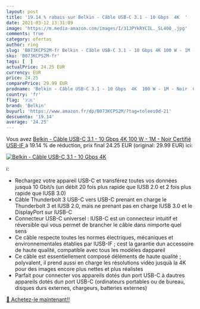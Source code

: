 ```yaml
---
layout: post
title: '19.14 % rabais sur Belkin - Câble USB-C 3.1 - 10 Gbps  4K  '
date: 2021-03-12 13:31:09
image: 'https://m.media-amazon.com/images/I/31JPYkRYCIL._SL400_.jpg'
comments: true
category: ofertas
author: ring
slug: 'B073KCPS2M-fr Belkin - Câble USB-C 3.1 - 10 Gbps 4K 100 W - 1M - Noir...'
sku: 'B073KCPS2M-fr'
tags: [  ]
actualPrice: 24.25 EUR
currency: EUR
price: 24.25
comparePrice: 29.99 EUR
prodname: 'Belkin - Câble USB-C 3.1 - 10 Gbps  4K  100 W - 1M - Noir  Certifié USB-IF '
country: 'fr'
flag: '🇫🇷'
brand: 'Belkin'
buyurl: 'https://www.amazon.fr/dp/B073KCPS2M/?tag=tolees0d-21'
descuento: '19.14'
average: '24.25'
---
```


Vous avez [Belkin - Câble USB-C 3.1 - 10 Gbps  4K  100 W - 1M - Noir  Certifié USB-IF ](https://www.amazon.fr/dp/B073KCPS2M/?tag=tolees0d-21)  à  19.14 % de réduction, prix final  24.25 EUR (original: 29.99 EUR) ici:

[![Belkin - Câble USB-C 3.1 - 10 Gbps  4K  ](https://m.media-amazon.com/images/I/31JPYkRYCIL._SL400_.jpg)](https://www.amazon.fr/dp/B073KCPS2M/?tag=tolees0d-21)

ℹ️:

- Rechargez votre appareil USB-C et transférez toutes vos données jusquà 10 Gbit/s (un débit 20 fois plus rapide que lUSB 2.0 et 2 fois plus rapide que lUSB 3.0)
- Câble Thunderbolt 3 USB-C vers USB-C prenant en charge le Thunderbolt 3 et lUSB 2.0, mais ne prenant pas en charge lUSB 3.0 et le DisplayPort sur lUSB-C
- Connecteur USB-C universel : lUSB-C est un connecteur intuitif et réversible qui vous permet de brancher le câble dans nimporte quel sens
- Ce câble respecte toutes les normes électriques, mécaniques et environnementales établies par lUSB-IF ; cest la garantie dun accessoire de haute qualité, compatible avec tous les modèles dappareil
- Ce câble est essentiellement composé déléments de haute qualité ; polyvalent, il prend aussi en charge les résolutions vidéo jusquà la 4K pour des images encore plus nettes et plus réalistes
- Parfait pour connecter vos appareils dotés dun port USB-C à dautres appareils dotés dun port USB-C (ordinateurs portables ou de bureau, disques durs externes, chargeurs, batteries externes)

[🛒 Achetez-le maintenant!!](https://www.amazon.fr/dp/B073KCPS2M/?tag=tolees0d-21)
